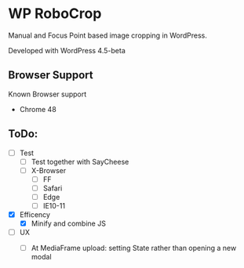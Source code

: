 WP RoboCrop
===========

Manual and Focus Point based image cropping in WordPress.

Developed with WordPress 4.5-beta

Browser Support
---------------
Known Browser support
 - Chrome 48


ToDo:
-----
 - [ ] Test 
 	- [ ] Test together with SayCheese
 	- [ ] X-Browser
 		- [ ] FF
 		- [ ] Safari
 		- [ ] Edge
 		- [ ] IE10-11
 - [x] Efficency
 	- [x] Minify and combine JS
 - [ ] UX
 	- [ ] At MediaFrame upload: setting State rather than opening a new modal



